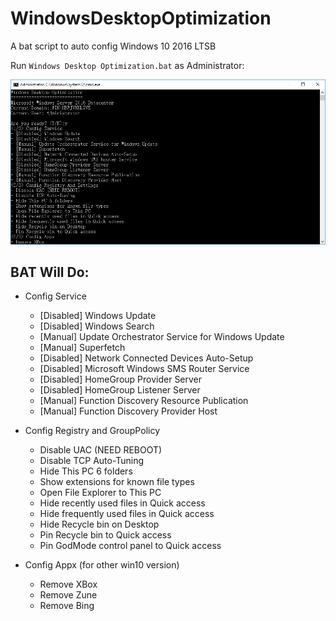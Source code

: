 # WindowsDesktopOptimization

A bat script to auto config Windows 10 2016 LTSB

Run `Windows Desktop Optimization.bat` as Administrator:

<img src="demo.png" width="979" />

## BAT Will Do:
* Config Service
  - \[Disabled] Windows Update
  - \[Disabled] Windows Search
  - \[Manual] Update Orchestrator Service for Windows Update
  - \[Manual] Superfetch
  - \[Disabled] Network Connected Devices Auto-Setup
  - \[Disabled] Microsoft Windows SMS Router Service
  - \[Disabled] HomeGroup Provider Server
  - \[Disabled] HomeGroup Listener Server
  - \[Manual] Function Discovery Resource Publication
  - \[Manual] Function Discovery Provider Host

* Config Registry and GroupPolicy
  - Disable UAC (NEED REBOOT)
  - Disable TCP Auto-Tuning
  - Hide This PC 6 folders
  - Show extensions for known file types
  - Open File Explorer to This PC
  - Hide recently used files in Quick access
  - Hide frequently used files in Quick access
  - Hide Recycle bin on Desktop
  - Pin Recycle bin to Quick access
  - Pin GodMode control panel to Quick access

* Config Appx (for other win10 version)
  - Remove XBox
  - Remove Zune
  - Remove Bing
